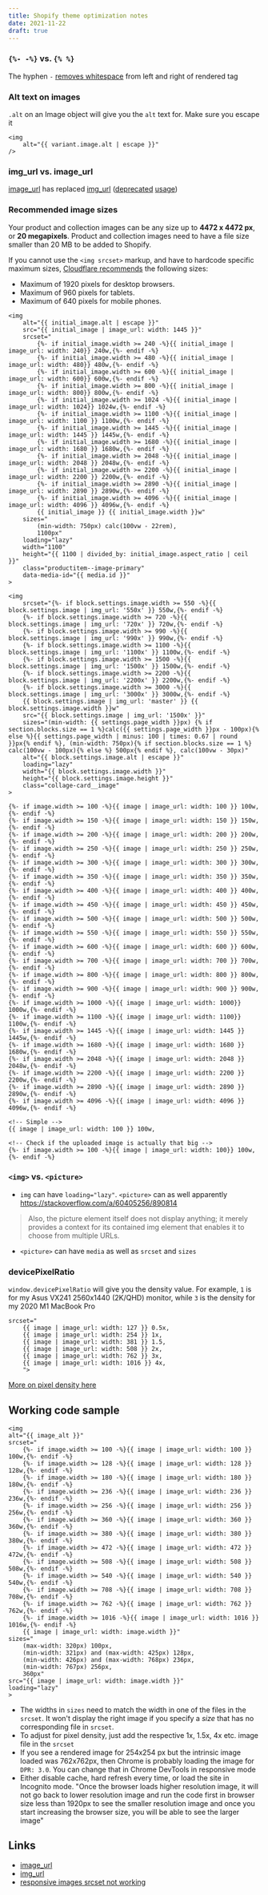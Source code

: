 ```yaml
---
title: Shopify theme optimization notes
date: 2021-11-22
draft: true
---
```


### `{%- -%}` vs. `{% %}`

The hyphen `-` [removes whitespace](https://shopify.github.io/liquid/basics/whitespace/) from left and right of rendered tag

### Alt text on images

`.alt` on an Image object will give you the `alt` text for. Make sure you escape it

```liquid
<img
    alt="{{ variant.image.alt | escape }}"
/>
```

### img_url vs. image_url

[image_url](https://shopify.dev/api/liquid/filters/url-filters#image_url) has replaced [img_url](https://shopify.dev/api/liquid/filters/deprecated-filters#img_url) ([deprecated](https://shopify.dev/api/liquid/filters/deprecated-filters#img_url) [usage](https://www.shopify.com/partners/blog/img-url-filter))

### Recommended image sizes

Your product and collection images can be any size up to **4472 x 4472 px**, or **20 megapixels**. Product and collection images need to have a file size smaller than 20 MB to be added to Shopify.

If you cannot use the `<img srcset>` markup, and have to hardcode specific maximum sizes, [Cloudflare recommends](https://developers.cloudflare.com/images/image-resizing/url-format#recommended-image-sizes) the following sizes:

- Maximum of 1920 pixels for desktop browsers.
- Maximum of 960 pixels for tablets.
- Maximum of 640 pixels for mobile phones.

```liquid
<img
    alt="{{ initial_image.alt | escape }}"
    src="{{ initial_image | image_url: width: 1445 }}"
    srcset="
        {%- if initial_image.width >= 240 -%}{{ initial_image | image_url: width: 240}} 240w,{%- endif -%}
        {%- if initial_image.width >= 480 -%}{{ initial_image | image_url: width: 480}} 480w,{%- endif -%}
        {%- if initial_image.width >= 600 -%}{{ initial_image | image_url: width: 600}} 600w,{%- endif -%}
        {%- if initial_image.width >= 800 -%}{{ initial_image | image_url: width: 800}} 800w,{%- endif -%}
        {%- if initial_image.width >= 1024 -%}{{ initial_image | image_url: width: 1024}} 1024w,{%- endif -%}
        {%- if initial_image.width >= 1100 -%}{{ initial_image | image_url: width: 1100 }} 1100w,{%- endif -%}
        {%- if initial_image.width >= 1445 -%}{{ initial_image | image_url: width: 1445 }} 1445w,{%- endif -%}
        {%- if initial_image.width >= 1680 -%}{{ initial_image | image_url: width: 1680 }} 1680w,{%- endif -%}
        {%- if initial_image.width >= 2048 -%}{{ initial_image | image_url: width: 2048 }} 2048w,{%- endif -%}
        {%- if initial_image.width >= 2200 -%}{{ initial_image | image_url: width: 2200 }} 2200w,{%- endif -%}
        {%- if initial_image.width >= 2890 -%}{{ initial_image | image_url: width: 2890 }} 2890w,{%- endif -%}
        {%- if initial_image.width >= 4096 -%}{{ initial_image | image_url: width: 4096 }} 4096w,{%- endif -%}
        {{ initial_image }} {{ initial_image.width }}w"
    sizes="
        (min-width: 750px) calc(100vw - 22rem),
        1100px"
    loading="lazy"
    width="1100"
    height="{{ 1100 | divided_by: initial_image.aspect_ratio | ceil }}"
    class="productitem--image-primary"
    data-media-id="{{ media.id }}"
>
```

```liquid
<img
    srcset="{%- if block.settings.image.width >= 550 -%}{{ block.settings.image | img_url: '550x' }} 550w,{%- endif -%}
    {%- if block.settings.image.width >= 720 -%}{{ block.settings.image | img_url: '720x' }} 720w,{%- endif -%}
    {%- if block.settings.image.width >= 990 -%}{{ block.settings.image | img_url: '990x' }} 990w,{%- endif -%}
    {%- if block.settings.image.width >= 1100 -%}{{ block.settings.image | img_url: '1100x' }} 1100w,{%- endif -%}
    {%- if block.settings.image.width >= 1500 -%}{{ block.settings.image | img_url: '1500x' }} 1500w,{%- endif -%}
    {%- if block.settings.image.width >= 2200 -%}{{ block.settings.image | img_url: '2200x' }} 2200w,{%- endif -%}
    {%- if block.settings.image.width >= 3000 -%}{{ block.settings.image | img_url: '3000x' }} 3000w,{%- endif -%}
    {{ block.settings.image | img_url: 'master' }} {{ block.settings.image.width }}w"
    src="{{ block.settings.image | img_url: '1500x' }}"
    sizes="(min-width: {{ settings.page_width }}px) {% if section.blocks.size == 1 %}calc({{ settings.page_width }}px - 100px){% else %}{{ settings.page_width | minus: 100 | times: 0.67 | round }}px{% endif %}, (min-width: 750px){% if section.blocks.size == 1 %} calc(100vw - 100px){% else %} 500px{% endif %}, calc(100vw - 30px)"
    alt="{{ block.settings.image.alt | escape }}"
    loading="lazy"
    width="{{ block.settings.image.width }}"
    height="{{ block.settings.image.height }}"
    class="collage-card__image"
>
```

```
{%- if image.width >= 100 -%}{{ image | image_url: width: 100 }} 100w,{%- endif -%}
{%- if image.width >= 150 -%}{{ image | image_url: width: 150 }} 150w,{%- endif -%}
{%- if image.width >= 200 -%}{{ image | image_url: width: 200 }} 200w,{%- endif -%}
{%- if image.width >= 250 -%}{{ image | image_url: width: 250 }} 250w,{%- endif -%}
{%- if image.width >= 300 -%}{{ image | image_url: width: 300 }} 300w,{%- endif -%}
{%- if image.width >= 350 -%}{{ image | image_url: width: 350 }} 350w,{%- endif -%}
{%- if image.width >= 400 -%}{{ image | image_url: width: 400 }} 400w,{%- endif -%}
{%- if image.width >= 450 -%}{{ image | image_url: width: 450 }} 450w,{%- endif -%}
{%- if image.width >= 500 -%}{{ image | image_url: width: 500 }} 500w,{%- endif -%}
{%- if image.width >= 550 -%}{{ image | image_url: width: 550 }} 550w,{%- endif -%}
{%- if image.width >= 600 -%}{{ image | image_url: width: 600 }} 600w,{%- endif -%}
{%- if image.width >= 700 -%}{{ image | image_url: width: 700 }} 700w,{%- endif -%}
{%- if image.width >= 800 -%}{{ image | image_url: width: 800 }} 800w,{%- endif -%}
{%- if image.width >= 900 -%}{{ image | image_url: width: 900 }} 900w,{%- endif -%}
{%- if image.width >= 1000 -%}{{ image | image_url: width: 1000}} 1000w,{%- endif -%}
{%- if image.width >= 1100 -%}{{ image | image_url: width: 1100}} 1100w,{%- endif -%}
{%- if image.width >= 1445 -%}{{ image | image_url: width: 1445 }} 1445w,{%- endif -%}
{%- if image.width >= 1680 -%}{{ image | image_url: width: 1680 }} 1680w,{%- endif -%}
{%- if image.width >= 2048 -%}{{ image | image_url: width: 2048 }} 2048w,{%- endif -%}
{%- if image.width >= 2200 -%}{{ image | image_url: width: 2200 }} 2200w,{%- endif -%}
{%- if image.width >= 2890 -%}{{ image | image_url: width: 2890 }} 2890w,{%- endif -%}
{%- if image.width >= 4096 -%}{{ image | image_url: width: 4096 }} 4096w,{%- endif -%}
```

```liquid
<!-- Simple -->
{{ image | image_url: width: 100 }} 100w,
```

```liquid
<!-- Check if the uploaded image is actually that big -->
{%- if image.width >= 100 -%}{{ image | image_url: width: 100}} 100w,{%- endif -%}
```

### `<img>` vs. `<picture>`

- `img` can have `loading="lazy"`. `<picture>` can as well apparently https://stackoverflow.com/a/60405256/890814

> Also, the picture element itself does not display anything; it merely provides a context for its contained img element that enables it to choose from multiple URLs.

- `<picture>` can have `media` as well as `srcset` and `sizes`

### devicePixelRatio

`window.devicePixelRatio` will give you the density value. For example, `1` is for my Asus VX241 2560x1440 (2K/QHD) monitor, while `3` is the density for my 2020 M1 MacBook Pro

```liquid
srcset="
    {{ image | image_url: width: 127 }} 0.5x,
    {{ image | image_url: width: 254 }} 1x,
    {{ image | image_url: width: 381 }} 1.5,
    {{ image | image_url: width: 508 }} 2x,
    {{ image | image_url: width: 762 }} 3x,
    {{ image | image_url: width: 1016 }} 4x,
    ">
```

[More on pixel density here](https://medium.com/@peternowell/pixel-density-demystified-a4db63ba2922)

## Working code sample

```liquid
<img
alt="{{ image_alt }}"
srcset="
    {%- if image.width >= 100 -%}{{ image | image_url: width: 100 }} 100w,{%- endif -%}
    {%- if image.width >= 128 -%}{{ image | image_url: width: 128 }} 128w,{%- endif -%}
    {%- if image.width >= 180 -%}{{ image | image_url: width: 180 }} 180w,{%- endif -%}
    {%- if image.width >= 236 -%}{{ image | image_url: width: 236 }} 236w,{%- endif -%}
    {%- if image.width >= 256 -%}{{ image | image_url: width: 256 }} 256w,{%- endif -%}
    {%- if image.width >= 360 -%}{{ image | image_url: width: 360 }} 360w,{%- endif -%}
    {%- if image.width >= 380 -%}{{ image | image_url: width: 380 }} 380w,{%- endif -%}
    {%- if image.width >= 472 -%}{{ image | image_url: width: 472 }} 472w,{%- endif -%}
    {%- if image.width >= 508 -%}{{ image | image_url: width: 508 }} 508w,{%- endif -%}
    {%- if image.width >= 540 -%}{{ image | image_url: width: 540 }} 540w,{%- endif -%}
    {%- if image.width >= 708 -%}{{ image | image_url: width: 708 }} 708w,{%- endif -%}
    {%- if image.width >= 762 -%}{{ image | image_url: width: 762 }} 762w,{%- endif -%}
    {%- if image.width >= 1016 -%}{{ image | image_url: width: 1016 }} 1016w,{%- endif -%}
    {{ image | image_url: width: image.width }}"
sizes="
    (max-width: 320px) 100px,
    (min-width: 321px) and (max-width: 425px) 128px,
    (min-width: 426px) and (max-width: 768px) 236px,
    (min-width: 767px) 256px,
    360px"
src="{{ image | image_url: width: image.width }}"
loading="lazy"
>
```

- The widths in `sizes` need to match the width in one of the files in the `srcset`. It won't display the right image if you specify a _size_ that has no corresponding file in `srcset`.
- To adjust for pixel density, just add the respective 1x, 1.5x, 4x etc. image file in the `srcset`
- If you see a rendered image for 254x254 px but the intrinsic image loaded was 762x762px, then Chrome is probably loading the image for `DPR: 3.0`. You can change that in Chrome DevTools in responsive mode
- Either disable cache, hard refresh every time, or load the site in Incognito mode. "Once the browser loads higher resolution image, it will not go back to lower resolution image and run the code first in browser size less than 1920px to see the smaller resolution image and once you start increasing the browser size, you will be able to see the larger image"

## Links

- [image_url](https://shopify.dev/api/liquid/filters/url-filters#image_url)
- [img_url](https://shopify.dev/api/liquid/filters/deprecated-filters#img_url)
- [responsive images srcset not working](https://stackoverflow.com/questions/28650327/responsive-images-srcset-not-working)
